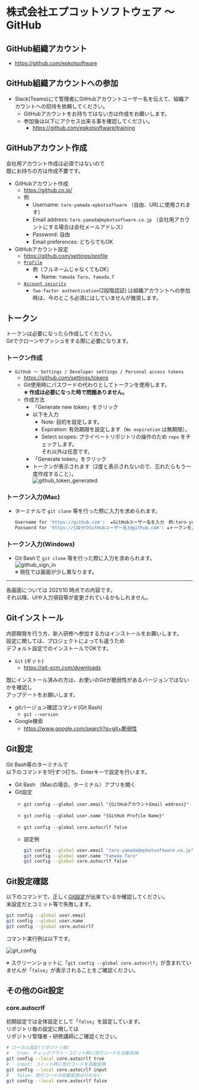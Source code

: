# 株式会社エプコットソフトウェア ～ GitHub

## GitHub組織アカウント

- <https://github.com/epkotsoftware>

## GitHub組織アカウントへの参加

- Slack(Teams)にて管理者にGitHubアカウントユーザー名を伝えて、組織アカウントへの招待を依頼してください。
  - GitHubアカウントをお持ちではない方は作成をお願いします。
  - 参加後は以下にアクセス出来る事を確認してください。
    - <https://github.com/epkotsoftware/training>

## GitHubアカウント作成

会社用アカウント作成は必須ではないので  
既にお持ちの方は作成不要です。

- GitHubアカウント作成
  - <https://github.co.jp/>
  - 例
    - Username: `taro-yamada-epkotsoftware` （自由、URLに使用されます）
    - Email address: `taro.yamada@epkotsoftware.co.jp` （会社用アカウントにする場合は会社メールアドレス）
    - Password: 自由
    - Email preferences: どちらでもOK
- GitHubアカウント設定
  - <https://github.com/settings/profile>
  - [`Profile`](https://github.com/settings/profile)
    - 例（フルネームじゃなくてもOK）
      - Name: `Yamada Taro`、`Yamada.T`
  - [`Account security`](https://github.com/settings/security)
    - `Two-factor authentication`(2段階認証) は組織アカウントへの参加時は、今のところ必須にはしていませんが推奨します。

## トークン

トークンは必要になったら作成してください。  
Gitでクローンやプッシュをする際に必要になります。

### トークン作成

- `GitHub 〜 Settings / Developer settings / Personal access tokens`
  - <https://github.com/settings/tokens>
  - Git使用時にパスワードの代わりとしてトークンを使用します。  
    **※ 作成は必要になった時で問題ありません。**
  - 作成方法
    - 「Generate new token」をクリック
    - 以下を入力
      - Note: 目的を設定します。
      - Expiration: 有効期限を設定します（`No expiration` は無期限）。
      - Select scopes: プライベートリポジトリの操作のため `repo` をチェックします。  
        それ以外は任意です。
    - 「Generate token」をクリック
    - トークンが表示されます（2度と表示されないので、忘れたらもう一度作成すること）。  
      ![github_token_generated](./image/github_token_generated.png)  

### トークン入力(Mac)

- ターミナルで `git clone` 等を行った際に入力を求められます。  

  ```bash
  Username for 'https://github.com':  ★GitHubユーザー名を入力　例:taro-yamada-epkotsoftware
  Password for 'https://{自分のGitHubユーザー名}@github.com': ★トークンを入力　※入力しても見えないので注意
  ```

### トークン入力(Windows)

- Git Bashで `git clone` 等を行った際に入力を求められます。  
  ![github_sign_in](./image/github_sign_in.png)  
  ※ 現在では画面が少し異なります。

---

各画面については 2021/10 時点での内容です。  
それ以降、UIや入力項目等が変更されているかもしれません。  

## Gitインストール

内部開発を行う方、新人研修へ参加する方はインストールをお願いします。  
設定に関しては、プロジェクトによっても違うため  
デフォルト設定でのインストールでOKです。

- `Git` (ギット)
  - <https://git-scm.com/downloads>

既にインストール済みの方は、お使いのGitが脆弱性があるバージョンではないかを確認し  
アップデートをお願いします。

- gitバージョン確認コマンド(Git Bash)
  - `git --version`
- Google検索
  - <https://www.google.com/search?q=git+脆弱性>

## Git設定

Git Bash等のターミナルで  
以下のコマンドを1行ずつ打ち、Enterキーで設定を行います。  

- Git Bash （Macの場合、ターミナル）アプリを開く
- Git設定
  - `git config --global user.email "{GitHubアカウントEmail address}"`
  - `git config --global user.name "{GitHub Profile Name}"`
  - `git config --global core.autocrlf false`
  - 設定例

    ```bash
    git config --global user.email "taro.yamada@epkotsoftware.co.jp"
    git config --global user.name "Yamada Taro"
    git config --global core.autocrlf false
    ```

## Git設定確認

以下のコマンドで、正しく[Git設定](#git設定)が出来ているか確認してください。  
未設定だとコミット等で失敗します。  

```bash
git config --global user.email
git config --global user.name
git config --global core.autocrlf
```

コマンド実行例は以下です。  

![git_config](./image/git_config.png)  

※ スクリーンショットに「`git config --global core.autocrlf`」が含まれていませんが「`false`」が表示されることをご確認ください。

## その他のGit設定

### core.autocrlf

初期設定では全体設定として「`false`」を設定しています。  
リポジトリ毎の設定に関しては  
リポジトリ管理者・研修講師にご確認ください。

```bash
# ローカル設定(リポジトリ毎)
#   true: チェックアウト・コミット時に改行コードを自動変換
git config --local core.autocrlf true
#   input: コミット時に改行コードを自動変換
git config --local core.autocrlf input
#   false: 改行コードの自動変換は行わない
git config --local core.autocrlf false
```
